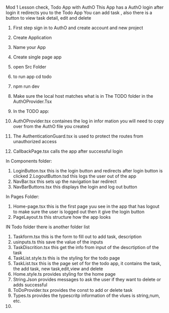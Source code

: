   Mod 1 Lesson check, Todo App with AuthO
  This App has a AuthO login after login it redirects you to the Todo App
  You can add task , also there is a button to view task detail, edit and delete
  
1.  First step sign in to AuthO and create account and new project
2.  Create Application
3.  Name your App
4.  Create single page app

1. open Src Folder
2. to run app cd todo
3. npm run dev
4. Make sure the local host matches what is in The TODO folder in the AuthOProvider.Tsx

1. In the TODO app:
2. AuthOProvider.tsx containes the log in infor mation you will need to copy over from the AuthO file you created
3. The AuthenticationGuard.tsx  is used to protect the routes from unauthorized access
4. CallbackPage.tsx calls the app after successful login

In Components folder:
1. LoginButton.tsx this is the login button and redirects after login button is clicked
2.LogoutButton.tsd this logs the user out of the app
3. NavBar.tsx this sets up the navigation bar redirect
4. NavBarButtons.tsx this displays the login and log out button

In Pages Folder:
1.  Home-page.tsx this is the first page yuu see in the app that has logout to make sure the user is logged out then it give the login button
2.  PageLayout.ts this structure how the app looks

IN Todo folder there is another folder list
1.  Taskform.tsx this is the form to fill out to add task, description
2.  usinputs.ts  this save the value of the inputs
3.  TaskDiscrition.tsx  this get the info from input of the descrtiption of the task
4.  TaskList.style.ts this is the styling for the todo page
5.  TaskList.tsx this is the page set of for the todo app, it contains the task, the add task, new task,edit,view and delete
6.  Home.style.ts provides styling for the home page
7.  String.Json provides messages to ask the user if they want to delete or adds successful
8.  ToDoProvider.tsx provides the const to add or delete task
9.  Types.ts provides the typescritp information of the vlues is string,num, etc.
10.  
